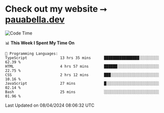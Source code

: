 # Check out my website ⭢ [pauabella.dev](https://pauabella.dev)

<!--START_SECTION:waka-->
![Code Time](http://img.shields.io/badge/Code%20Time-3%2C183%20hrs%2036%20mins-blue)

📊 **This Week I Spent My Time On** 

```text
💬 Programming Languages: 
TypeScript               13 hrs 35 mins      ████████████████░░░░░░░░░   62.39 % 
HTML                     4 hrs 57 mins       ██████░░░░░░░░░░░░░░░░░░░   22.75 % 
CSS                      2 hrs 12 mins       ███░░░░░░░░░░░░░░░░░░░░░░   10.16 % 
JavaScript               27 mins             █░░░░░░░░░░░░░░░░░░░░░░░░   02.14 % 
Bash                     25 mins             ░░░░░░░░░░░░░░░░░░░░░░░░░   01.96 % 
```


 Last Updated on 08/04/2024 08:06:32 UTC
<!--END_SECTION:waka-->
